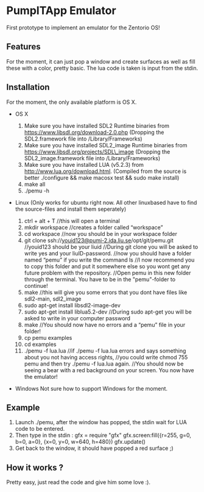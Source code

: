 PumpITApp Emulator
==================

First prototype to implement an emulator for the Zentorio OS!

Features
--------
For the moment, it can just pop a window and create surfaces as well as fill these with a color, pretty basic.
The lua code is taken is input from the stdin. 

Installation
------------
For the moment, the only available platform is OS X.

* OS X
  1. Make sure you have installed SDL2 Runtime binaries from https://www.libsdl.org/download-2.0.php (Dropping the SDL2.framework file into /Library/Frameworks)
  2. Make sure you have installed SDL2\_image Runtime binaries from https://www.libsdl.org/projects/SDL\_image (Dropping the SDL2\_image.framework file into /Library/Frameworks)
  3. Make sure you have installed LUA (v5.2.3) from http://www.lua.org/download.html. (Compiled from the source is better ./configure && make macosx test && sudo make install) 
  4. make all
  5. ./pemu -h

* Linux (Only works for ubuntu right now. All other linuxbased have to find the source-files and install them seperately)

  1. ctrl + alt + T							//this will open a terminal
  2. mkdir workspace							//creates a folder called “workspace”
  3. cd workspace							//now you should be in your workspace folder
  4. git clone ssh://youid123@pumi-2.ida.liu.se/opt/git/pemu.git	//youid123 should be your liuid
									//During git clone you will be asked to write yes and your liuID-password.
									//now you should have a folder named “pemu” if you write the command ls
									//I now recommend you to copy this folder and put it somewhere else so you wont get any future problem with the repository. 
									//Open pemu in this new folder through the terminal. You have to be in the "pemu"-folder to continue!
  5. make
									//this will give you some errors that you dont have files like sdl2-main, sdl2_image
  6. sudo apt-get install libsdl2-image-dev
  7. sudo apt-get install liblua5.2-dev					//During sudo apt-get you will be asked to write in your computer password
  8. make								//You should now have no errors and a “pemu” file in your folder!
  9. cp pemu examples
  10. cd examples
  11. ./pemu -f lua.lua							//if ./pemu -f lua.lua errors and says something about you not having access rights, 
									//you could write chmod 755 pemu and then try ./pemu -f lua.lua again. 
									//You should now be seeing a bear with a red background on your screen. You now have the emulator!
* Windows
  Not sure how to support Windows for the moment.

Example
-------
1. Launch ./pemu, after the window has popped, the stdin wait for LUA code to be entered.
2. Then type in the stdin :
    gfx = require "gfx"
    gfx.screen:fill({r=255, g=0, b=0, a=0}, {x=0, y=0, w=640, h=480})
    gfx.update()
3. Get back to the window, it should have popped a red surface ;)

How it works ?
--------------
Pretty easy, just read the code and give him some love :).
